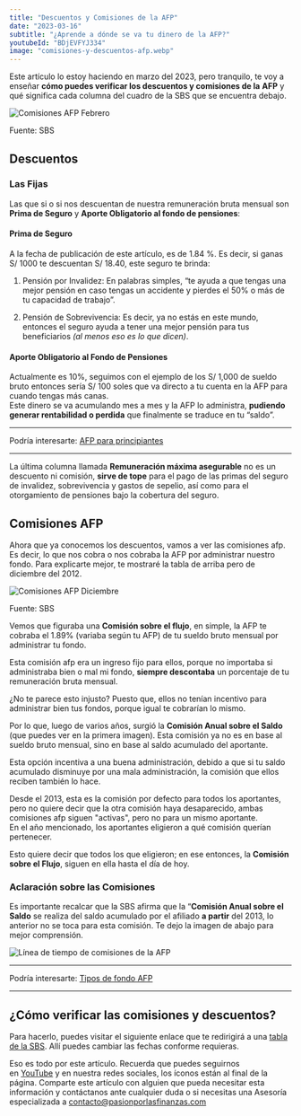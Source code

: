 ```yaml
---
title: "Descuentos y Comisiones de la AFP"
date: "2023-03-16"
subtitle: "¿Aprende a dónde se va tu dinero de la AFP?"
youtubeId: "BDjEVFYJ334"
image: "comisiones-y-descuentos-afp.webp"
---
```


Este artículo lo estoy haciendo en marzo del 2023, pero tranquilo, te voy a enseñar **cómo puedes verificar los descuentos y comisiones de la** **AFP** y qué significa cada columna del cuadro de la SBS que se encuentra debajo.

![Comisiones AFP Febrero](/images/posts/descuentos-y-comisiones-de-la-afp/comisiones-afp-febrero.webp)

Fuente: SBS

## Descuentos

### Las Fijas

Las que si o si nos descuentan de nuestra remuneración bruta mensual son **Prima de Seguro** y **Aporte Obligatorio al fondo de pensiones**:

#### Prima de Seguro

A la fecha de publicación de este artículo, es de 1.84 %. Es decir, si ganas S/ 1000 te descuentan S/ 18.40, este seguro te brinda:

1. Pensión por Invalidez: En palabras simples, “te ayuda a que tengas una mejor pensión en caso tengas un accidente y pierdes el 50% o más de tu capacidad de trabajo”.

3. Pensión de Sobrevivencia: Es decir, ya no estás en este mundo, entonces el seguro ayuda a tener una mejor pensión para tus beneficiarios _(al menos eso es lo que dicen)_.

#### Aporte Obligatorio al Fondo de Pensiones

Actualmente es 10%, seguimos con el ejemplo de los S/ 1,000 de sueldo bruto entonces sería S/ 100 soles que va directo a tu cuenta en la AFP para cuando tengas más canas.  
Este dinero se va acumulando mes a mes y la AFP lo administra, **pudiendo generar rentabilidad o perdida** que finalmente se traduce en tu “saldo”.

* * *

Podría interesarte: [AFP para principiantes](https://pasionporlasfinanzas.tvalverde.tech/posts/afp-para-principiantes/)

* * *

La última columna llamada **Remuneración máxima asegurable** no es un descuento ni comisión, **sirve de tope** para el pago de las primas del seguro de invalidez, sobrevivencia y gastos de sepelio, así como para el otorgamiento de pensiones bajo la cobertura del seguro.

## Comisiones AFP

Ahora que ya conocemos los descuentos, vamos a ver las comisiones afp. Es decir, lo que nos cobra o nos cobraba la AFP por administrar nuestro fondo. Para explicarte mejor, te mostraré la tabla de arriba pero de diciembre del 2012.

![Comisiones AFP Diciembre](/images/posts/descuentos-y-comisiones-de-la-afp/comisiones-afp-diciembre-2012.webp)

Fuente: SBS

Vemos que figuraba una **Comisión sobre el flujo**, en simple, la AFP te cobraba el 1.89% (variaba según tu AFP) de tu sueldo bruto mensual por administrar tu fondo.

Esta comisión afp era un ingreso fijo para ellos, porque no importaba si administraba bien o mal mi fondo, **siempre descontaba** un porcentaje de tu remuneración bruta mensual.

¿No te parece esto injusto? Puesto que, ellos no tenían incentivo para administrar bien tus fondos, porque igual te cobrarían lo mismo.

Por lo que, luego de varios años, surgió la **Comisión Anual sobre el Saldo** (que puedes ver en la primera imagen). Esta comisión ya no es en base al sueldo bruto mensual, sino en base al saldo acumulado del aportante.

Esta opción incentiva a una buena administración, debido a que si tu saldo acumulado disminuye por una mala administración, la comisión que ellos reciben también lo hace.

Desde el 2013, esta es la comisión por defecto para todos los aportantes, pero no quiere decir que la otra comisión haya desaparecido, ambas comisiones afp siguen "activas", pero no para un mismo aportante.  
En el año mencionado, los aportantes eligieron a qué comisión querían pertenecer.

Esto quiere decir que todos los que eligieron; en ese entonces, la **Comisión sobre el Flujo**, siguen en ella hasta el día de hoy.

### Aclaración sobre las Comisiones

Es importante recalcar que la SBS afirma que la “**Comisión Anual sobre el Saldo** se realiza del saldo acumulado por el afiliado **a partir** del 2013, lo anterior no se toca para esta comisión. Te dejo la imagen de abajo para mejor comprensión.

![Línea de tiempo de comisiones de la AFP](/images/posts/descuentos-y-comisiones-de-la-afp/linea-de-tiempo-comisiones-afp.webp)

* * *

Podría interesarte: [Tipos de fondo AFP](https://pasionporlasfinanzas.tvalverde.tech/posts/tipos-de-fondos-afp/)

* * *

## ¿Cómo verificar las comisiones y descuentos?

Para hacerlo, puedes visitar el siguiente enlace que te redirigirá a una [tabla de la SBS](https://www.sbs.gob.pe/app/spp/empleadores/comisiones_spp/paginas/comision_prima.aspx). Allí puedes cambiar las fechas conforme requieras.

Eso es todo por este artículo. Recuerda que puedes seguirnos en [YouTube](https://www.youtube.com/@PasionporlasFinanzas) y en nuestra redes sociales, los íconos están al final de la página. Comparte este artículo con alguien que pueda necesitar esta información y contáctanos ante cualquier duda o si necesitas una Asesoría especializada a [contacto@pasionporlasfinanzas.com](mailto:contacto@pasionporlasfinanzas.com)
